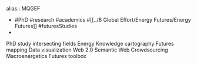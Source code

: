alias:: MQGEF

- #PhD #research #academics #[[../8 Global Effort/Energy Futures/Energy Futures]] #futuresStudies
-
PhD study intersecting fields
Energy
Knowledge cartography
Futures mapping
Data visualization
Web 2.0
Semantic Web
Crowdsourcing
Macroenergetics
Futures toolbox